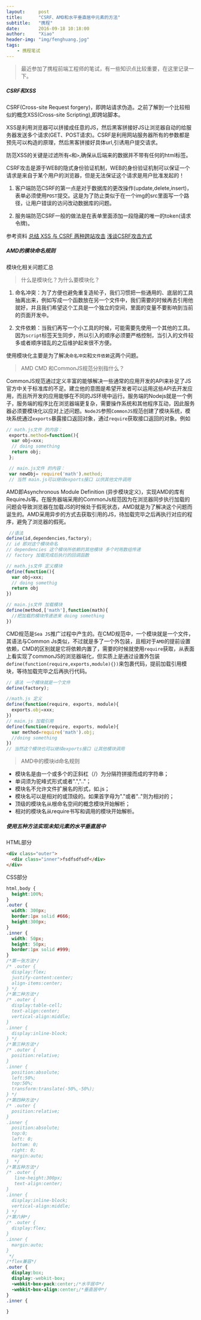 ```yaml
---
layout:     post
title:      "CSRF、AMD和水平垂直居中元素的方法"
subtitle:   "携程"
date:       2016-09-18 10:18:00
author:     "Xiao"
header-img: "img/fenghuang.jpg"
tags:
    - 携程笔试
---
```


> 最近参加了携程前端工程师的笔试，有一些知识点比较重要，在这里记录一下。

##### CSRF和XSS

CSRF(Cross-site Request forgery)，即跨站请求伪造。之前了解到一个比较相似的概念XSS(Cross-site Scripting),即跨站脚本。

XSS是利用浏览器可以拼接成任意的JS，然后黑客拼接好JS让浏览器自动的给服务器发送多个请求(GET、POST请求)。CSRF是利用网站服务器所有的参数都是预先可以构造的原理，然后黑客拼接好具体url,引诱用户提交请求。

防范XSS的关键是过滤所有`<`和`>`,确保从后端来的数据并不带有任何的html标签。

CSRF攻击是源于WEB的隐式身份验证机制，WEB的身份验证机制可以保证一个请求是来自于某个用户的浏览器，但是无法保证这个请求是用户批准发起的！

1. 客户端防范CSRF的第一点是对于数据库的更改操作(update,delete,insert)，表单必须使用`POST`提交。这是为了防止类似于在一个img的src里面写一个路径，让用户错误的访问改动数据库的问题。

1. 服务端防范CSRF一般的做法是在表单里面添加一段隐藏的唯一的token(请求令牌)。

参考资料
[总结 XSS 与 CSRF 两种跨站攻击](http://www.cnblogs.com/wangyuyu/p/3388180.html)
[浅谈CSRF攻击方式](http://www.cnblogs.com/hyddd/archive/2009/04/09/1432744.html)

##### AMD的模块命名规则

模块化相关问题汇总

> 什么是模块化？为什么要模块化？

1. 命名冲突：为了方便也避免重复造轮子，我们习惯把一些通用的、底层的工具抽离出来，例如写成一个函数放在另一个文件中，我们需要的时候再去引用他就好，并且我们希望这个工具是一个独立的空间，里面的变量不要影响到当前的页面开发中。

1. 文件依赖：当我们再写一个小工具的时候，可能需要先使用一个其他的工具。因为`script`标签天生同步，所以引入的顺序必须要严格控制，当引入的文件较多或者顺序错乱的之后维护起来很不方便。

使用模块化主要是为了解决`命名冲突`和`文件依赖`这两个问题。

> AMD CMD 和CommonJS规范分别指什么？

CommonJS规范通过定义丰富的能够解决一些通常的应用开发的API来补足了JS官方中关于标准库的不足。建立他的意图是希望开发者可以运用这些API去开发应用，而且所开发的应用能够在不同的JS环境中运行。服务端的Nodejs就是一个例子，服务端的程序比在浏览器端更复杂，需要操作系统和其他程序互动，因此服务器必须要模块化以应对上述问题。`NodeJS`参照`CommonJS`规范创建了模块系统，模块系统通过`exports`暴露接口返回对象，通过`require`获取接口返回的对象。例如

```js
// math.js文件 的内容：
 exports.method=function(){
  var obj=xxx;
  // doing something
  return obj;
 };

 // main.js文件 的内容：
 var newObj= require('math').method;
 // 当然 main.js可以继续exports接口 以供其他文件调用
```

AMD即Asynchronous Module Definition (异步模块定义)，实现AMD的库有RequireJs等。在服务器端采用的CommonJs规范因为在浏览器同步执行加载的问题会导致浏览器在加载JS的时候处于假死状态，AMD就是为了解决这个问题而诞生的。AMD采用异步的方式去获取引用的JS，待加载完毕之后再执行对应的程序，避免了浏览器的假死。

```js
 //语法
define(id,dependencies,factory); 
// id 即对这个模块命名
// dependencies 这个模块所依赖的其他模块 多个时用数组传递
// factory 加载完成后执行的回调函数

// math.js文件 定义模块
define(function(){
  var obj=xxx;
  // doing somethig 
  return obj
})

// main.js文件 加载模块
define(method,['math'],function(math){
  //把加载的模块传递进来 doing something
})
```

CMD规范是`Sea JS`推广过程中产生的。在CMD规范中，一个模块就是一个文件，其语法与Common Js类似，不过就是多了一个外包装，且相对于`AMD`的提前设置依赖，CMD的区别就是它将依赖内置了，需要的时候就使用`require`获取，从表面上看实现了commonJS的浏览器端化，但实质上是通过设置外包装`define(function(require,exports,module){})`来包裹代码，提前加载引用模块，等待加载完毕之后再执行代码。

```js
// 语法 一个模块就是一个文件
define(factory);

//math.js 定义
define(function(require, exports, module){
  exports.obj=xxx;
})
// main.js 加载引用
define(function(require, exports, module){
  var method=require('math').obj;
  //doing something
})
// 当然这个模块也可以继续exports接口 让其他模块调用
```
> AMD中的模块id命名规则

- 模块名是由一个或多个的正斜杠（/）为分隔符拼接而成的字符串；
- 单词须为驼峰式形式或者".",".."；
- 模块名不允许文件扩展名的形式，如.js；
- 模块名可以是相对的或顶级的。如果首字母为"."或者".."则为相对的；
- 顶级的模块名从根命名空间的概念模块开始解析；
- 相对的模块名从require书写和调用的模块开始解析。

##### 使用五种方法实现未知元素的水平垂直居中

HTML部分

```html
<div class="outer">
  <div class="inner">fsdfsdfsdf</div>
</div>
```
CSS部分

```css
html,body {
  height:100%;
}
.outer {
  width: 300px;
  border:1px solid #666;
  height:300px;
}
.inner {
  width: 50px;
  height: 50px;
  border:1px solid #999;
}
/*第一张方法*/
/* .outer {
  display:flex;
  justify-content:center;
  align-items:center;
} */
/*第二种方法*/
/* .outer {
  display:table-cell;
  text-align:center;
  vertical-align:middle;
}
.inner {
  display:inline-block;
} */
/*第三种方法*/
/* .outer {
  position:relative;
}
.inner {
  position:absolute;
  left:50%;
  top:50%;
  transform:translate(-50%,-50%);
} */
/*第四种方法*/
/* .outer {
  position:relative;
}
.inner {
  position:absolute;
  top:0;
  left: 0;
  bottom: 0;
  right: 0;
  margin:auto;
}  */
/*第五种方法*/
/* .outer {
   line-height:300px;
   text-align:center;
}
.inner {
  display:inline-block;
  vertical-align:middle;
} */
/*第六种*/
/* .outer {
  display:flex;
}
.inner {
  margin:auto;
}
 */
/*flex兼容*/
.outer {
  display:box;
  display:-webkit-box;
  -webkit-box-pack:center;/*水平居中*/
  -webkit-box-align:center;/*垂直居中*/
}
.inner {
  
}
```